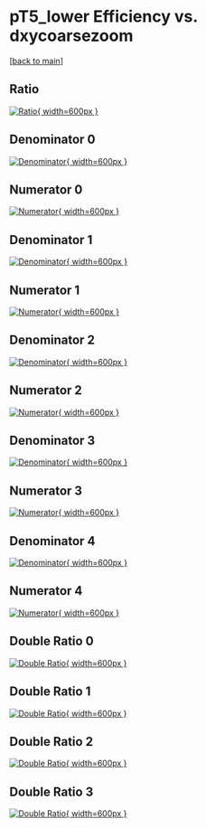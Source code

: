 # pT5_lower Efficiency vs. dxycoarsezoom

[[back to main](./)]



## Ratio

[![Ratio](../mtv/var/pT5_lower_loweta_0_1_eff_dxycoarsezoom.png){ width=600px }](../mtv/var/pT5_lower_loweta_0_1_eff_dxycoarsezoom.pdf)

## Denominator 0

[![Denominator](../mtv/den/pT5_lower_loweta_0_1_eff_dxycoarsezoom_den0.png){ width=600px }](../mtv/den/pT5_lower_loweta_0_1_eff_dxycoarsezoom_den0.pdf)

## Numerator 0

[![Numerator](../mtv/num/pT5_lower_loweta_0_1_eff_dxycoarsezoom_num0.png){ width=600px }](../mtv/num/pT5_lower_loweta_0_1_eff_dxycoarsezoom_num0.pdf)

## Denominator 1

[![Denominator](../mtv/den/pT5_lower_loweta_0_1_eff_dxycoarsezoom_den1.png){ width=600px }](../mtv/den/pT5_lower_loweta_0_1_eff_dxycoarsezoom_den1.pdf)

## Numerator 1

[![Numerator](../mtv/num/pT5_lower_loweta_0_1_eff_dxycoarsezoom_num1.png){ width=600px }](../mtv/num/pT5_lower_loweta_0_1_eff_dxycoarsezoom_num1.pdf)

## Denominator 2

[![Denominator](../mtv/den/pT5_lower_loweta_0_1_eff_dxycoarsezoom_den2.png){ width=600px }](../mtv/den/pT5_lower_loweta_0_1_eff_dxycoarsezoom_den2.pdf)

## Numerator 2

[![Numerator](../mtv/num/pT5_lower_loweta_0_1_eff_dxycoarsezoom_num2.png){ width=600px }](../mtv/num/pT5_lower_loweta_0_1_eff_dxycoarsezoom_num2.pdf)

## Denominator 3

[![Denominator](../mtv/den/pT5_lower_loweta_0_1_eff_dxycoarsezoom_den3.png){ width=600px }](../mtv/den/pT5_lower_loweta_0_1_eff_dxycoarsezoom_den3.pdf)

## Numerator 3

[![Numerator](../mtv/num/pT5_lower_loweta_0_1_eff_dxycoarsezoom_num3.png){ width=600px }](../mtv/num/pT5_lower_loweta_0_1_eff_dxycoarsezoom_num3.pdf)

## Denominator 4

[![Denominator](../mtv/den/pT5_lower_loweta_0_1_eff_dxycoarsezoom_den4.png){ width=600px }](../mtv/den/pT5_lower_loweta_0_1_eff_dxycoarsezoom_den4.pdf)

## Numerator 4

[![Numerator](../mtv/num/pT5_lower_loweta_0_1_eff_dxycoarsezoom_num4.png){ width=600px }](../mtv/num/pT5_lower_loweta_0_1_eff_dxycoarsezoom_num4.pdf)

## Double Ratio 0

[![Double Ratio](../mtv/ratio/pT5_lower_loweta_0_1_eff_dxycoarsezoom_ratio0.png){ width=600px }](../mtv/ratio/pT5_lower_loweta_0_1_eff_dxycoarsezoom_ratio0.pdf)

## Double Ratio 1

[![Double Ratio](../mtv/ratio/pT5_lower_loweta_0_1_eff_dxycoarsezoom_ratio1.png){ width=600px }](../mtv/ratio/pT5_lower_loweta_0_1_eff_dxycoarsezoom_ratio1.pdf)

## Double Ratio 2

[![Double Ratio](../mtv/ratio/pT5_lower_loweta_0_1_eff_dxycoarsezoom_ratio2.png){ width=600px }](../mtv/ratio/pT5_lower_loweta_0_1_eff_dxycoarsezoom_ratio2.pdf)

## Double Ratio 3

[![Double Ratio](../mtv/ratio/pT5_lower_loweta_0_1_eff_dxycoarsezoom_ratio3.png){ width=600px }](../mtv/ratio/pT5_lower_loweta_0_1_eff_dxycoarsezoom_ratio3.pdf)

